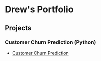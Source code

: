 # Drew's Portfolio

## Projects 
### Customer Churn Prediction (Python)
- [Customer Churn Prediction](https://github.com/drewbaker52/drewbaker52/blob/main/Customer_Churn_Prediction.ipynb)

<!---
drewbaker52/drewbaker52 is a ✨ special ✨ repository because its `README.md` (this file) appears on your GitHub profile.
You can click the Preview link to take a look at your changes.
--->
